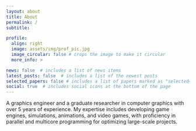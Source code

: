 ```yaml
---
layout: about
title: About
permalink: /
subtitle:

profile:
  align: right
  image: assets/img/prof_pic.jpg
  image_circular: false # crops the image to make it circular
  more_info: >

news: false  # includes a list of news items
latest_posts: false  # includes a list of the newest posts
selected_papers: false # includes a list of papers marked as "selected={true}"
social: true  # includes social icons at the bottom of the page
---
```


A graphics engineer and a graduate researcher in computer graphics with over 5 years of experience. My expertise includes developing game engines, simulations, animations, and video games, with proficiency in parallel and multicore programming for optimizing large-scale projects.
